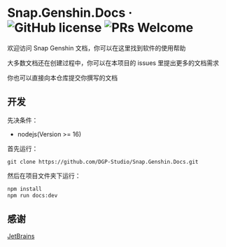 # Snap.Genshin.Docs &middot; ![GitHub license](https://img.shields.io/github/license/DGP-Studio/Snap.Genshin.Docs.svg?style=flat-square) ![PRs Welcome](https://img.shields.io/badge/PRs-welcome-informational.svg?style=flat-square)

欢迎访问 Snap Genshin 文档，你可以在这里找到软件的使用帮助

大多数文档还在创建过程中，你可以在本项目的 issues 里提出更多的文档需求

你也可以直接向本仓库提交你撰写的文档

## 开发

先决条件：
- nodejs(Version >= 16)

首先运行：
```git
git clone https://github.com/DGP-Studio/Snap.Genshin.Docs.git
```

然后在项目文件夹下运行：

```bash
npm install
npm run docs:dev
```

## 感谢

[JetBrains](https://www.jetbrains.com/zh-cn/community/opensource/#support)
